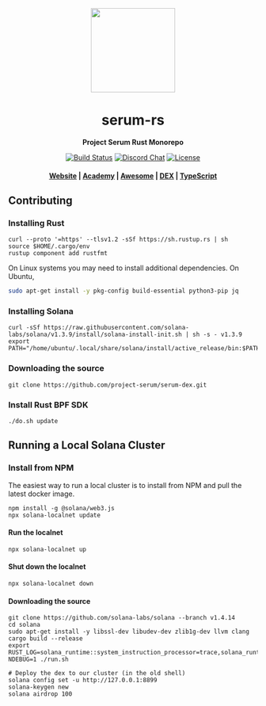 <div align="center">
  <img height="170" src="http://github.com/project-serum/awesome-serum/blob/master/logo-serum.png?raw=true" />

  <h1>serum-rs</h1>

  <p>
    <strong>Project Serum Rust Monorepo</strong>
  </p>

  <p>
    <a href="https://travis-ci.com/project-serum/serum-dex"><img alt="Build Status" src="https://travis-ci.com/project-serum/serum-dex.svg?branch=master" /></a>
    <a href="https://discord.com/channels/739225212658122886"><img alt="Discord Chat" src="https://img.shields.io/discord/739225212658122886?color=blueviolet" /></a>
    <a href="https://opensource.org/licenses/Apache-2.0"><img alt="License" src="https://img.shields.io/github/license/project-serum/serum-dex?color=blue" /></a>
  </p>

  <h4>
    <a href="https://projectserum.com/">Website</a>
    <span> | </span>
    <a href="https://serum-academy.com/en/">Academy</a>
    <span> | </span>
    <a href="https://github.com/project-serum/awesome-serum">Awesome</a>
    <span> | </span>
    <a href="https://dex.projectserum.com/#/">DEX</a>
    <span> | </span>
    <a href="https://github.com/project-serum/serum-ts">TypeScript</a>
  </h4>
</div>

## Contributing

### Installing Rust

```
curl --proto '=https' --tlsv1.2 -sSf https://sh.rustup.rs | sh
source $HOME/.cargo/env
rustup component add rustfmt
```

On Linux systems you may need to install additional dependencies. On Ubuntu,

```bash
sudo apt-get install -y pkg-config build-essential python3-pip jq
```

### Installing Solana

```
curl -sSf https://raw.githubusercontent.com/solana-labs/solana/v1.3.9/install/solana-install-init.sh | sh -s - v1.3.9
export PATH="/home/ubuntu/.local/share/solana/install/active_release/bin:$PATH"
```

### Downloading the source

```
git clone https://github.com/project-serum/serum-dex.git
```

### Install Rust BPF SDK

```
./do.sh update
```

## Running a Local Solana Cluster

### Install from NPM

The easiest way to run a local cluster is to install from NPM and pull the latest docker image.

```
npm install -g @solana/web3.js
npx solana-localnet update
```

#### Run the localnet

```
npx solana-localnet up
```

#### Shut down the localnet

```
npx solana-localnet down
```

#### Downloading the source

```
git clone https://github.com/solana-labs/solana --branch v1.4.14
cd solana
sudo apt-get install -y libssl-dev libudev-dev zlib1g-dev llvm clang
cargo build --release
export RUST_LOG=solana_runtime::system_instruction_processor=trace,solana_runtime::message_processor=info,solana_bpf_loader=debug,solana_rbpf=debug
NDEBUG=1 ./run.sh

# Deploy the dex to our cluster (in the old shell)
solana config set -u http://127.0.0.1:8899
solana-keygen new
solana airdrop 100
```
